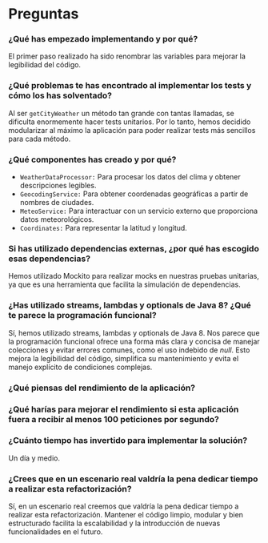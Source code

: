 # Preguntas 
### ¿Qué has empezado implementando y por qué?
El primer paso realizado ha sido renombrar las variables para mejorar la legibilidad del código.
### ¿Qué problemas te has encontrado al implementar los tests y cómo los has solventado?
Al ser `getCityWeather` un método tan grande con tantas llamadas, se dificulta enormemente hacer tests unitarios. Por lo tanto, hemos decidido modularizar al máximo la aplicación para poder realizar tests más sencillos para cada método.
### ¿Qué componentes has creado y por qué?
- `WeatherDataProcessor:` Para procesar los datos del clima y obtener descripciones legibles.
- `GeocodingService:` Para obtener coordenadas geográficas a partir de nombres de ciudades.
- `MeteoService:` Para interactuar con un servicio externo que proporciona datos meteorológicos.
- `Coordinates:` Para representar la latitud y longitud.
### Si has utilizado dependencias externas, ¿por qué has escogido esas dependencias?
Hemos utilizado Mockito para realizar mocks en nuestras pruebas unitarias, ya que es una herramienta que facilita la simulación de dependencias.
### ¿Has utilizado streams, lambdas y optionals de Java 8? ¿Qué te parece la programación funcional?
Sí, hemos utilizado streams, lambdas y optionals de Java 8. Nos parece que la programación funcional ofrece una forma más clara y concisa de manejar colecciones y evitar errores comunes, como el uso indebido de *null*. Esto mejora la legibilidad del código, simplifica su mantenimiento y evita el manejo explícito de condiciones complejas.
### ¿Qué piensas del rendimiento de la aplicación?

### ¿Qué harías para mejorar el rendimiento si esta aplicación fuera a recibir al menos 100 peticiones por segundo?

### ¿Cuánto tiempo has invertido para implementar la solución?
Un día y medio.
### ¿Crees que en un escenario real valdría la pena dedicar tiempo a realizar esta refactorización?
Sí, en un escenario real creemos que valdría la pena dedicar tiempo a realizar esta refactorización. Mantener el código limpio, modular y bien estructurado facilita la escalabilidad y la introducción de nuevas funcionalidades en el futuro. 
